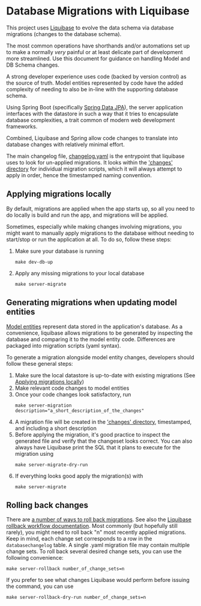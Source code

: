 # Database Migrations with Liquibase

This project uses [Liquibase](https://www.liquibase.org/) to evolve the data schema via database migrations (changes to
the database schema).

The most common operations have shorthands and/or automations set up to make a normally _very_ painful or at least
delicate part of development more streamlined. Use this document for guidance on handling Model and DB Schema changes.

A strong developer experience uses code (backed by version control) as the source of truth. Model entities represented
by code have the added complexity of needing to also be in-line with the supporting database schema.

Using Spring Boot (specifically [Spring Data JPA](https://spring.io/projects/spring-data-jpa)), the server application
interfaces with the datastore in such a way that it tries to encapsulate database complexities, a trait common of modern
web development frameworks.

Combined, Liquibase and Spring allow code changes to translate into database changes with relatively minimal effort.

The main changelog file, [changelog.yaml](../server/src/main/resources/db/changelog/) is the entrypoint that liquibase
uses to look for un-applied migrations. It looks within the ['changes' directory](../server/src/main/resources/db/changelog/changes)
for individual migration scripts, which it will always attempt to apply in order, hence the timestamped naming
convention.

## Applying migrations locally

By default, migrations are applied when the app starts up, so all you need to do locally is build and run the app, and
migrations will be applied.

Sometimes, especially while making changes involving migrations, you might want to manually apply migrations to the
database without needing to start/stop or run the application at all. To do so, follow these steps:

1. Make sure your database is running
   ```
   make dev-db-up
   ```
1. Apply any missing migrations to your local database
   ```
   make server-migrate
   ```

## Generating migrations when updating model entities

[Model entities](../server/src/main/java/nj/lwd/ui/claimantintake/model) represent data stored in the application's
database. As a convenience, liquibase allows migrations to be generated by inspecting the database and comparing it to
the model entity code. Differences are packaged into migration scripts (yaml syntax).

To generate a migration alongside model entity changes, developers should follow these general steps:

1. Make sure the local datastore is up-to-date with existing migrations (See [Applying migrations locally](#applying-migrations-locally))
1. Make relevant code changes to model entities
1. Once your code changes look satisfactory, run
   ```
   make server-migration description="a_short_description_of_the_changes"
   ```
1. A migration file will be created in the ['changes' directory](../server/src/main/resources/db/changelog/changes),
   timestamped, and including a short description
1. Before applying the migration, it's good practice to inspect the generated file and verify that the changeset looks
   correct. You can also always have Liquibase print the SQL that it plans to execute for the migration using
   ```
   make server-migrate-dry-run
   ```
1. If everything looks good apply the migration(s) with
   ```
   make server-migrate
   ```

## Rolling back changes

There are [a number of ways to roll back migrations](https://docs.liquibase.com/commands/home.html#database-rollback-commands).
See also the [Liquibase rollback workflow documentation](https://docs.liquibase.com/workflows/liquibase-community/using-rollback.html).
Most commonly (but hopefully still rarely), you might need to roll back "n" most recently applied migrations. Keep in
mind, each change set corresponds to a row in the `databasechangelog` table. A single .yaml migration file
may contain multiple change sets.
To roll back several desired change sets, you can use the following convenience:

```
make server-rollback number_of_change_sets=n
```

If you prefer to see what changes Liquibase would perform before issuing the command, you can use

```
make server-rollback-dry-run number_of_change_sets=n
```
